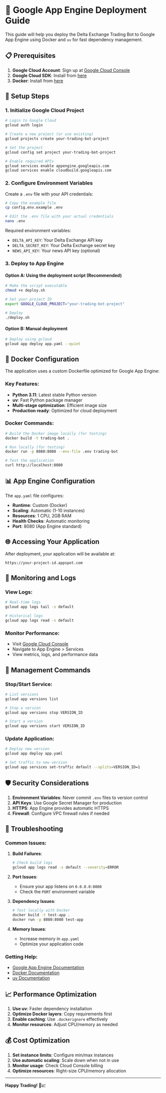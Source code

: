 # 🚀 Google App Engine Deployment Guide

This guide will help you deploy the Delta Exchange Trading Bot to Google App Engine using Docker and `uv` for fast dependency management.

## 📋 Prerequisites

1. **Google Cloud Account**: Sign up at [Google Cloud Console](https://console.cloud.google.com/)
2. **Google Cloud SDK**: Install from [here](https://cloud.google.com/sdk/docs/install)
3. **Docker**: Install from [here](https://docs.docker.com/get-docker/)

## 🔧 Setup Steps

### 1. Initialize Google Cloud Project

```bash
# Login to Google Cloud
gcloud auth login

# Create a new project (or use existing)
gcloud projects create your-trading-bot-project

# Set the project
gcloud config set project your-trading-bot-project

# Enable required APIs
gcloud services enable appengine.googleapis.com
gcloud services enable cloudbuild.googleapis.com
```

### 2. Configure Environment Variables

Create a `.env` file with your API credentials:

```bash
# Copy the example file
cp config.env.example .env

# Edit the .env file with your actual credentials
nano .env
```

Required environment variables:
- `DELTA_API_KEY`: Your Delta Exchange API key
- `DELTA_SECRET_KEY`: Your Delta Exchange secret key
- `NEWS_API_KEY`: Your news API key (optional)

### 3. Deploy to App Engine

#### Option A: Using the deployment script (Recommended)

```bash
# Make the script executable
chmod +x deploy.sh

# Set your project ID
export GOOGLE_CLOUD_PROJECT="your-trading-bot-project"

# Deploy
./deploy.sh
```

#### Option B: Manual deployment

```bash
# Deploy using gcloud
gcloud app deploy app.yaml --quiet
```

## 🐳 Docker Configuration

The application uses a custom Dockerfile optimized for Google App Engine:

### Key Features:
- **Python 3.11**: Latest stable Python version
- **uv**: Fast Python package manager
- **Multi-stage optimization**: Efficient image size
- **Production ready**: Optimized for cloud deployment

### Docker Commands:

```bash
# Build the Docker image locally (for testing)
docker build -t trading-bot .

# Run locally (for testing)
docker run -p 8080:8080 --env-file .env trading-bot

# Test the application
curl http://localhost:8080
```

## 📊 App Engine Configuration

The `app.yaml` file configures:

- **Runtime**: Custom (Docker)
- **Scaling**: Automatic (1-10 instances)
- **Resources**: 1 CPU, 2GB RAM
- **Health Checks**: Automatic monitoring
- **Port**: 8080 (App Engine standard)

## 🌐 Accessing Your Application

After deployment, your application will be available at:
```
https://your-project-id.appspot.com
```

## 📝 Monitoring and Logs

### View Logs:
```bash
# Real-time logs
gcloud app logs tail -s default

# Historical logs
gcloud app logs read -s default
```

### Monitor Performance:
- Visit [Google Cloud Console](https://console.cloud.google.com/)
- Navigate to App Engine > Services
- View metrics, logs, and performance data

## 🔧 Management Commands

### Stop/Start Service:
```bash
# List versions
gcloud app versions list

# Stop a version
gcloud app versions stop VERSION_ID

# Start a version
gcloud app versions start VERSION_ID
```

### Update Application:
```bash
# Deploy new version
gcloud app deploy app.yaml

# Set traffic to new version
gcloud app services set-traffic default --splits=VERSION_ID=1
```

## 🛡️ Security Considerations

1. **Environment Variables**: Never commit `.env` files to version control
2. **API Keys**: Use Google Secret Manager for production
3. **HTTPS**: App Engine provides automatic HTTPS
4. **Firewall**: Configure VPC firewall rules if needed

## 🚨 Troubleshooting

### Common Issues:

1. **Build Failures**:
   ```bash
   # Check build logs
   gcloud app logs read -s default --severity=ERROR
   ```

2. **Port Issues**:
   - Ensure your app listens on `0.0.0.0:8080`
   - Check the `PORT` environment variable

3. **Dependency Issues**:
   ```bash
   # Test locally with Docker
   docker build -t test-app .
   docker run -p 8080:8080 test-app
   ```

4. **Memory Issues**:
   - Increase memory in `app.yaml`
   - Optimize your application code

### Getting Help:

- [Google App Engine Documentation](https://cloud.google.com/appengine/docs)
- [Docker Documentation](https://docs.docker.com/)
- [uv Documentation](https://github.com/astral-sh/uv)

## 📈 Performance Optimization

1. **Use uv**: Faster dependency installation
2. **Optimize Docker layers**: Copy requirements first
3. **Enable caching**: Use `.dockerignore` effectively
4. **Monitor resources**: Adjust CPU/memory as needed

## 💰 Cost Optimization

1. **Set instance limits**: Configure min/max instances
2. **Use automatic scaling**: Scale down when not in use
3. **Monitor usage**: Check Cloud Console billing
4. **Optimize resources**: Right-size CPU/memory allocation

---

**Happy Trading! 🚀📈**
